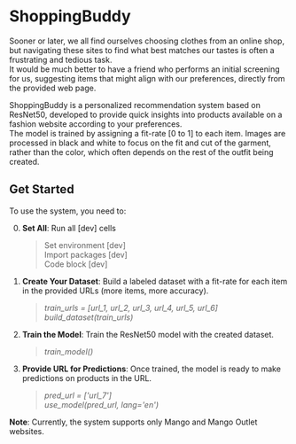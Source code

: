 # ShoppingBuddy
Sooner or later, we all find ourselves choosing clothes from an online shop, but navigating these sites to find what best matches our tastes is often a frustrating and tedious task.   
It would be much better to have a friend who performs an initial screening for us, suggesting items that might align with our preferences, directly from the provided web page.
  
ShoppingBuddy is a personalized recommendation system based on ResNet50, developed to provide quick insights into products available on a fashion website according to your preferences.  
The model is trained by assigning a fit-rate [0 to 1] to each item. Images are processed in black and white to focus on the fit and cut of the garment, rather than the color, which often depends on the rest of the outfit being created.

## Get Started

To use the system, you need to:

0. **Set All**: Run all [dev] cells
   >Set environment [dev]  
    Import packages [dev]  
    Code block [dev]
1. **Create Your Dataset**: Build a labeled dataset with a fit-rate for each item in the provided URLs (more items, more accuracy).
   >_train_urls = [url_1, url_2, url_3, url_4, url_5, url_6]_  
    _build_dataset(train_urls)_
2. **Train the Model**: Train the ResNet50 model with the created dataset.  
   > _train_model()_
3. **Provide URL for Predictions**: Once trained, the model is ready to make predictions on products in the URL.
   >_pred_url = ['url_7']_  
    _use_model(pred_url, lang='en')_

**Note**: Currently, the system supports only Mango and Mango Outlet websites.


